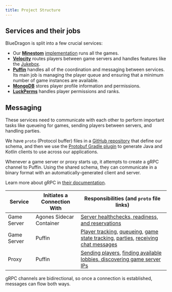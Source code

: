 ```yaml
---
title: Project Structure
---
```


## Services and their jobs

BlueDragon is split into a few crucial services:

- Our [**Minestom**](https://minestom.net/) [implementation](https://github.com/BlueDragonMC/Server) runs all the games.
- [**Velocity**](https://papermc.io/software/velocity) routes players between game servers and handles features like the [Jukebox](https://github.com/BlueDragonMC/Jukebox).
- [**Puffin**](https://github.com/BlueDragonMC/Puffin) handles all of the coordination and messaging between services. Its main job is managing the player queue and ensuring that a minimum number of game instances are available.
- [**MongoDB**](https://www.mongodb.com) stores player profile information and permissions.
- [**LuckPerms**](https://luckperms.net) handles player permissions and ranks.

## Messaging

These services need to communicate with each other to perform important tasks like queueing for games, sending players between servers, and handling parties.

We have `proto` (Protocol buffer) files in a [GitHub repository](https://github.com/BlueDragonMC/RPC/) that define our schema, and then we use the [Protobuf Gradle plugin](https://github.com/google/protobuf-gradle-plugin) to generate Java and Kotlin clients to use across our applications.

Whenever a game server or proxy starts up, it attempts to create a gRPC channel to Puffin. Using the shared schema, they can communicate in a binary format with an automatically-generated client and server.

Learn more about gRPC in [their documentation](https://grpc.io/docs/what-is-grpc/introduction/).

| Service     | Initiates a Connection With | Responsibilities (and `proto` file links)                                                                                                                                                                                                                                                                                                                                                                                                                                                                         |
| ----------- | --------------------------- | ----------------------------------------------------------------------------------------------------------------------------------------------------------------------------------------------------------------------------------------------------------------------------------------------------------------------------------------------------------------------------------------------------------------------------------------------------------------------------------------------------------------- |
| Game Server | Agones Sidecar Container    | [Server healthchecks, readiness, and reservations](https://github.com/BlueDragonMC/RPC/blob/master/src/main/proto/agones.proto)                                                                                                                                                                                                                                                                                                                                                                                   |
| Game Server | Puffin                      | [Player tracking](https://github.com/BlueDragonMC/RPC/blob/master/src/main/proto/player_tracker.proto), [queueing](https://github.com/BlueDragonMC/RPC/blob/master/src/main/proto/queue.proto), [game state tracking](https://github.com/BlueDragonMC/RPC/blob/master/src/main/proto/server_tracking.proto), [parties](https://github.com/BlueDragonMC/RPC/blob/master/src/main/proto/party_svc.proto), [receiving chat messages](https://github.com/BlueDragonMC/RPC/blob/master/src/main/proto/gs_client.proto) |
| Proxy       | Puffin                      | [Sending players](https://github.com/BlueDragonMC/RPC/blob/master/src/main/proto/player_holder.proto), [finding available lobbies, discovering game server IPs](https://github.com/BlueDragonMC/RPC/blob/master/src/main/proto/service_discovery.proto)                                                                                                                                                                                                                                                           |

gRPC channels are bidirectional, so once a connection is established, messages can flow both ways.
